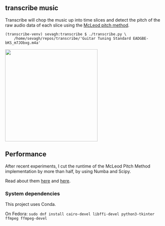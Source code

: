 ## transcribe music

Transcribe will chop the music up into time slices and detect the pitch of the raw audio data of each slice using the [McLeod pitch method](http://miracle.otago.ac.nz/tartini/papers/A_Smarter_Way_to_Find_Pitch.pdf).

```
(transcribe-venv) sevagh:transcribe $ ./transcribe.py \
	/home/sevagh/repos/transcribe/'Guitar Tuning Standard EADGBE-bKS_m7JObxg.m4a'
```

<img src="./samples/guitar_eadgbe_out.png" width=300px>

## Performance

After recent experiments, I cut the runtime of the McLeod Pitch Method implementation by more than half, by using Numba and Scipy.

Read about them [here](http://sevag.xyz/post/snac2/) and [here](http://sevag.xyz/post/snac3/).

### System dependencies

This project uses Conda.

On Fedora: `sudo dnf install cairo-devel libffi-devel python3-tkinter ffmpeg ffmpeg-devel`
